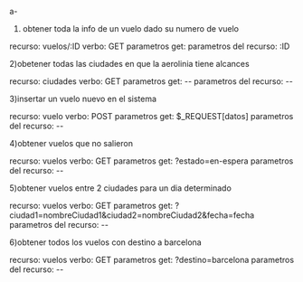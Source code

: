 a- 
1) obtener toda la info de un vuelo dado su numero de vuelo 

recurso: vuelos/:ID
verbo:  GET
parametros get: 
parametros del recurso: :ID

2)obetener todas las ciudades en que la aerolinia tiene alcances

recurso: ciudades
verbo:  GET
parametros get: --
parametros del recurso: --

3)insertar un vuelo nuevo en el sistema

recurso: vuelo
verbo:  POST
parametros get: $_REQUEST[datos]
parametros del recurso: --

4)obtener vuelos que no salieron 

recurso: vuelos 
verbo: GET
parametros get: ?estado=en-espera
parametros del recurso: --

5)obtener vuelos entre 2 ciudades para un dia determinado 

recurso: vuelos
verbo: GET 
parametros get: ?ciudad1=nombreCiudad1&ciudad2=nombreCiudad2&fecha=fecha
parametros del recurso: --

6)obtener todos los vuelos con destino a barcelona

recurso: vuelos
verbo:  GET
parametros get: ?destino=barcelona
parametros del recurso: --
